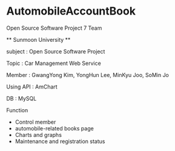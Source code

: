 # AutomobileAccountBook
Open Source Software Project 7 Team

** Sunmoon University **

subject : Open Source Software Project

Topic : Car Management Web Service

Member : GwangYong Kim, YongHun Lee, MinKyu Joo, SoMin Jo

Using API : AmChart

DB : MySQL



Function
- Control member
- automobile-related books page
- Charts and graphs
- Maintenance and registration status
